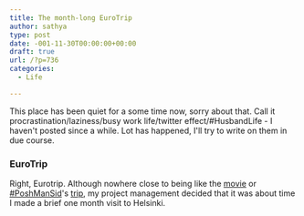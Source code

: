 ```yaml
---
title: The month-long EuroTrip
author: sathya
type: post
date: -001-11-30T00:00:00+00:00
draft: true
url: /?p=736
categories:
  - Life

---
```

This place has been quiet for a some time now, sorry about that. Call it procrastination/laziness/busy work life/twitter effect/#HusbandLife - I haven't posted since a while. Lot has happened, I'll try to write on them in due course.

### EuroTrip

Right, Eurotrip. Although nowhere close to being like the <a title="Eurotrip" href="https://www.imdb.com/title/tt0356150/" target="_blank">movie</a> or <a title="#RichManSid #PoshManSid #BeerSid #KarmaSid #SweatySid #NoMoreForeverAloneSid" href="https://twitter.com/ashwinsid" target="_blank">#PoshManSid</a>'s <a href="https://medium.com/@ashwinsid/a-guide-to-plan-an-affordable-eurotrip-with-travel-log-recommendations-34fa837bd398" target="_blank">trip</a>, my project management decided that it was about time I made a brief one month visit to Helsinki.